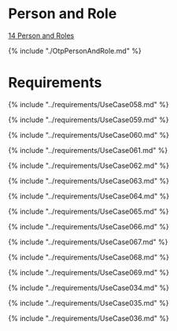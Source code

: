
# Person and Role

[14 Person and Roles](OtpPersonAndRole.md)

{% include "./OtpPersonAndRole.md" %}


# Requirements

{% include "../requirements/UseCase058.md" %}

{% include "../requirements/UseCase059.md" %}

{% include "../requirements/UseCase060.md" %}

{% include "../requirements/UseCase061.md" %}

{% include "../requirements/UseCase062.md" %}

{% include "../requirements/UseCase063.md" %}

{% include "../requirements/UseCase064.md" %}

{% include "../requirements/UseCase065.md" %}

{% include "../requirements/UseCase066.md" %}

{% include "../requirements/UseCase067.md" %}

{% include "../requirements/UseCase068.md" %}

{% include "../requirements/UseCase069.md" %}


{% include "../requirements/UseCase034.md" %}

{% include "../requirements/UseCase035.md" %}

{% include "../requirements/UseCase036.md" %}
